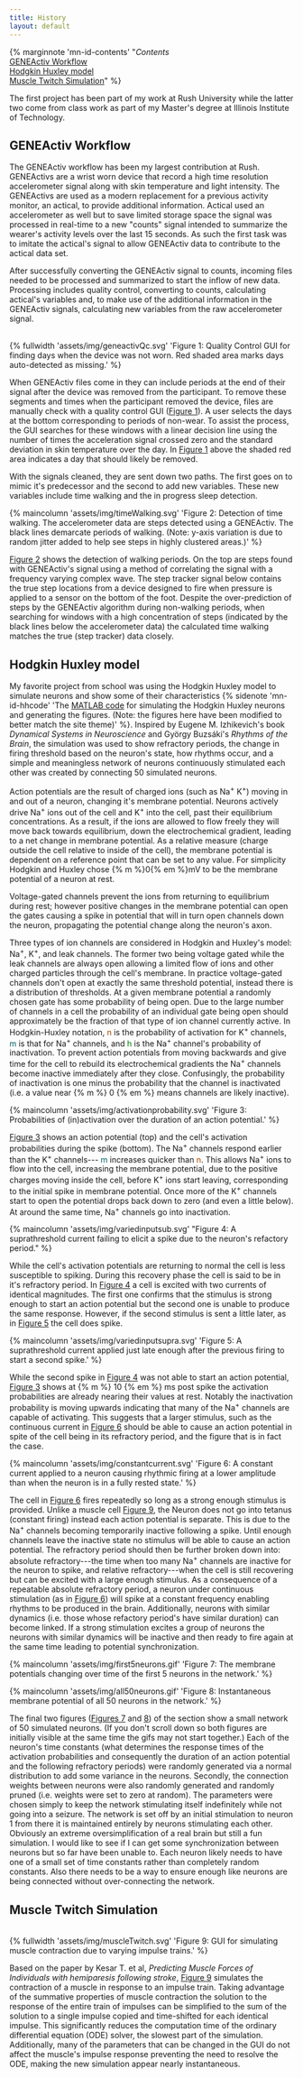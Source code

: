 ```yaml
---
title: History
layout: default
---
```


{% marginnote 'mn-id-contents' "*Contents*<br>
[GENEActiv Workflow](#geneactiv)<br>
[Hodgkin Huxley model](#HHmodel)<br>
[Muscle Twitch Simulation](#twitch)" %}

The first project has been part of my work at Rush University while the
latter two come from class work as part of my Master's degree at Illinois
Institute of Technology.

## GENEActiv Workflow<a name="geneactiv"></a>

The GENEActiv workflow has been my largest contribution at Rush.
GENEActivs are a wrist worn device that record a high time resolution
accelerometer signal along with skin temperature and light intensity.
The GENEActivs are used as a modern replacement for a previous activity monitor,
an actical, to provide additional information.
Actical used an accelerometer as well but to save limited storage space the
signal was processed in real-time to a new "counts" signal intended to summarize
the wearer's activity levels over the last 15 seconds.
As such the first task was to imitate the actical's signal to allow GENEActiv
data to contribute to the actical data set.

After successfully converting the GENEActiv signal to counts, incoming files
needed to be processed and summarized to start the inflow of new data.
Processing includes quality control, converting to counts, calculating actical's
variables and, to make use of the additional information in the GENEActiv
signals, calculating new variables from the raw accelerometer signal.

<br>
{% fullwidth 'assets/img/geneactivQc.svg'
'Figure 1: Quality Control GUI for finding days when the device was not worn.
Red shaded area marks days auto-detected as missing.' %}<a name ="geneactivQc"></a>
<br>

When GENEActiv files come in they can include periods at the end of their signal
after the device was removed from the participant.
To remove these segments and times when the participant removed the device,
files are manually check with a quality control GUI ([Figure 1](#geneactivQc)).
A user selects the days at the bottom corresponding to periods of non-wear.
To assist the process, the GUI searches for these windows with a linear
decision line using the number of times the acceleration signal crossed zero and
the standard deviation in skin temperature over the day. 
In [Figure 1](#geneactivQc) above the shaded red area indicates a day that
should likely be removed.

With the signals cleaned, they are sent down two paths.
The first goes on to mimic it's predecessor and the second to add new variables.
These new variables include time walking and the in progress sleep detection.

{% maincolumn 'assets/img/timeWalking.svg'
'Figure 2: Detection of time walking.
The accelerometer data are steps detected using a GENEActiv.
The black lines demarcate periods of walking.
(Note: y-axis variation is due to random jitter added to help see steps in
highly clustered areas.)' %}<a name ="timeWalking"></a>

[Figure 2](#timewalking) shows the detection of walking periods. On the top are
steps found with GENEActiv's signal using a method of correlating the signal
with a frequency varying complex wave.
The step tracker signal below contains the true step locations from a device
designed to fire when pressure is applied to a sensor on the bottom of the foot.
Despite the over-prediction of steps by the GENEActiv algorithm during
non-walking periods, when searching for windows with a high concentration of
steps (indicated by the black lines below the accelerometer data) the calculated
time walking matches the true (step tracker) data closely.

## Hodgkin Huxley model<a name="HHmodel"></a>

My favorite project from school was using the Hodgkin Huxley model to simulate
neurons and show some of their characteristics
{% sidenote 'mn-id-hhcode' 
'The [MATLAB code](https://github.com/DavidRConnell/Hodgkin_Huxley_Model) 
for simulating the Hodgkin Huxley neurons and generating the figures. (Note: the
figures here have been modified to better match the site theme)' %}.
Inspired by Eugene M. Izhikevich's book *Dynamical Systems in Neuroscience* and
György Buzsáki's *Rhythms of the Brain*, the simulation was used to show
refractory periods, the change in firing threshold based on the
neuron's state, how rhythms occur, and a simple and meaningless network of
neurons continuously stimulated each other was created by connecting 50
simulated neurons.

Action potentials are the result of charged ions (such as Na<sup>+</sup>
K<sup>+</sup>) moving in and out of a neuron, changing it's membrane potential.
Neurons actively drive Na<sup>+</sup> ions out of the cell and K<sup>+</sup>
into the cell, past their equilibrium concentrations.
As a result, if the ions are allowed to flow freely they will move back towards
equilibrium, down the electrochemical gradient, leading to a net change in
membrane potential.
As a relative measure (charge outside the cell relative to inside of the
cell), the membrane potential is dependent on a reference point that can be
set to any value.
For simplicity Hodgkin and Huxley chose {% m %}0{% em %}mV to be the membrane
potential of a neuron at rest.

Voltage-gated channels prevent the ions from returning to equilibrium during
rest; however positive changes in the membrane potential can open the gates
causing a spike in potential that will in turn open channels down the neuron,
propagating the potential change along the neuron's axon.

Three types of ion channels are considered in Hodgkin and Huxley's
model: Na<sup>+</sup>, K<sup>+</sup>, and leak channels.
The former two being voltage gated while the leak channels are always open
allowing a limited flow of ions and other charged particles through the cell's
membrane.
In practice voltage-gated channels don't open at exactly the same threshold
potential, instead there is a distribution of thresholds.
At a given membrane potential a randomly chosen gate has some probability of
being open.
Due to the large number of channels in a cell the probability of an individual
gate being open should approximately be the fraction of that type of ion
channel currently active.
In Hodgkin-Huxley notation, <span style="color:#a04800">n</span> is the
probability of activation for K<sup>+</sup> channels, 
<span style="color:#006060">m</span> is that for Na<sup>+</sup> channels, and
<span style="color:#008000">h</span> is the Na<sup>+</sup> channel's probability
of inactivation.
To prevent action potentials from moving backwards and give time for the cell to
rebuild its electrochemical gradients the Na<sup>+</sup> channels become
inactive immediately after they close.
Confusingly, the probability of inactivation is one minus the probability that
the channel is inactivated (i.e. a value near {% m %} 0 {% em %} means channels
are likely inactive).

{% maincolumn 'assets/img/activationprobability.svg' 
'Figure 3: Probabilities of (in)activation over the duration of an action
potential.' %}<a name="activationprobability"></a>

[Figure 3](#activationprobability) shows an action potential (top) and the
cell's activation probabilities during the spike (bottom).
The Na<sup>+</sup> channels respond earlier than the K<sup>+</sup> channels---
<span style="color:#006060">m</span> increases quicker than 
<span style="color:#a04800">n</span>.
This allows Na<sup>+</sup> ions to flow into the cell, increasing the membrane
potential, due to the positive charges moving inside the cell, before
K<sup>+</sup> ions start leaving, corresponding to the initial spike in membrane
potential.
Once more of the K<sup>+</sup> channels start to open the potential drops back
down to zero (and even a little below).
At around the same time, Na<sup>+</sup> channels go into inactivation.

{% maincolumn 'assets/img/variedinputsub.svg'
"Figure 4: A suprathreshold current failing to elicit a spike due to the neuron's refactory
period." %}<a name="variedinputsub"></a>

While the cell's activation potentials are returning to normal the cell is less
susceptible to spiking.
During this recovery phase the cell is said to be in it's refractory period.
In [Figure 4](#variedinputsup) a cell is excited with two currents of identical
magnitudes.
The first one confirms that the stimulus is strong enough to start an action
potential but the second one is unable to produce the same response.
However, if the second stimulus is sent a little later, as in [Figure
5](#variedinputsupra) the cell does spike.

{% maincolumn 'assets/img/variedinputsupra.svg' 
'Figure 5: A suprathreshold current applied just late enough after the previous
firing to start a second spike.' %}<a name="variedinputsupra"></a>

While the second spike in [Figure 4](#variedinputsup) was not able to start an
action potential, [Figure 3](#activationprobability) shows at {% m %} 10 {% em %}
ms post spike the activation probabilities are already nearing their values at
rest.
Notably the inactivation probability is moving upwards indicating that many of
the Na<sup>+</sup> channels are capable of activating.
This suggests that a larger stimulus, such as the continuous current in 
[Figure 6](#constantcurrent) should be able to cause an action potential in
spite of the cell being in its refractory period, and the figure that is in fact
the case.

{% maincolumn 'assets/img/constantcurrent.svg'
'Figure 6: A constant current applied to a neuron causing rhythmic firing at a
lower amplitude than when the neuron is in a fully rested state.' %}<a
name="constantcurrent"></a>

The cell in [Figure 6](#constantcurrent) fires repeatedly so long as a strong
enough stimulus is provided.
Unlike a muscle cell [Figure 9](#muscleTwitch), the Neuron does not go into
tetanus (constant firing) instead each action potential is separate.
This is due to the Na<sup>+</sup> channels becoming temporarily inactive
following a spike.
Until enough channels leave the inactive state no stimulus will be able to cause
an action potential.
The refractory period should then be further broken down into:
absolute refractory---the time when too many Na<sup>+</sup> channels are
inactive for the neuron to spike, and relative refractory---when the cell
is still recovering but can be excited with a large enough stimulus.
As a consequence of a repeatable absolute refractory period, a neuron under
continuous stimulation (as in [Figure 6](#constantcurrent)) will spike
at a constant frequency enabling rhythms to be produced in the brain.
Additionally, neurons with similar dynamics (i.e. those whose refactory period's
have similar duration) can become linked.
If a strong stimulation excites a group of neurons the neurons with similar
dynamics will be inactive and then ready to fire again at the same time leading
to potential synchronization.

{% maincolumn 'assets/img/first5neurons.gif' 
'Figure 7: The membrane potentials changing over time of the first 5 neurons in
the network.' %}<a name="first5neurons"></a>

{% maincolumn 'assets/img/all50neurons.gif' 
'Figure 8: Instantaneous membrane potential of all 50 neurons in the network.'
%}<a name="all50neurons"></a>

The final two figures ([Figures 7](#first5neurons) and [8](#all50neurons)) of
the section show a small network of 50 simulated neurons.
(If you don't scroll down so both figures are initially visible at the same time
the gifs may not start together.)
Each of the neuron's time constants (what determines the response times of the
activation probabilities and consequently the duration of an action potential
and the following refractory periods) were randomly generated via a normal
distribution to add some variance in the neurons.
Secondly, the connection weights between neurons were also randomly generated
and randomly pruned (i.e. weights were set to zero at random).
The parameters were chosen simply to keep the network stimulating itself
indefinitely while not going into a seizure.
The network is set off by an initial stimulation to neuron 1 from there it is
maintained entirely by neurons stimulating each other.
Obviously an extreme oversimplification of a real brain but still a fun
simulation.
I would like to see if I can get some synchronization between neurons but so far
have been unable to.
Each neuron likely needs to have one of a small set of time constants rather
than completely random constants. 
Also there needs to be a way to ensure enough like neurons are being connected
without over-connecting the network.

## Muscle Twitch Simulation<a name="twitch"></a>

<br>
{% fullwidth 'assets/img/muscleTwitch.svg'
'Figure 9: GUI for simulating muscle contraction due to varying impulse trains.' %}<a name="muscleTwitch"></a>
<br>

Based on the paper by Kesar T. et al, *Predicting Muscle Forces of Individuals with
hemiparesis following stroke*, [Figure 9](#muscleTwitch) simulates the
contraction of a muscle in response to an impulse train.
Taking advantage of the summative properties of muscle contraction the solution
to the response of the entire train of impulses can be simplified to the sum of
the solution to a single impulse copied and time-shifted for each identical
impulse.
This significantly reduces the computation time of the ordinary differential
equation (ODE) solver, the slowest part of the simulation.
Additionally, many of the parameters that can be changed in the GUI do not
affect the muscle's impulse response preventing the need to resolve the ODE,
making the new simulation appear nearly instantaneous.
